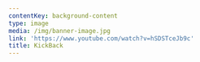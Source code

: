 ```yaml
---
contentKey: background-content
type: image
media: /img/banner-image.jpg
link: 'https://www.youtube.com/watch?v=hSDSTceJb9c'
title: KickBack
---
```

